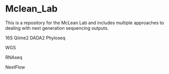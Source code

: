 # Mclean_Lab

This is a repository for the McLean Lab and includes multiple approaches to dealing with next generation sequencing outputs.

16S
  Qiime2
  DADA2
  Phyloseq

WGS

RNAseq

NextFlow
